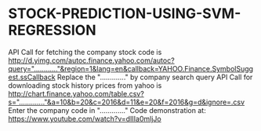 # STOCK-PREDICTION-USING-SVM-REGRESSION

API Call for fetching the company stock code is
http://d.yimg.com/autoc.finance.yahoo.com/autoc?query="............"&region=1&lang=en&callback=YAHOO.Finance.SymbolSuggest.ssCallback
Replace the "............." by company search query
API Call for downloading stock history prices from yahoo is
http://chart.finance.yahoo.com/table.csv?s="............."&a=10&b=20&c=2016&d=11&e=20&f=2016&g=d&ignore=.csv
Enter the company code in "............."
Code demonstration at:
https://www.youtube.com/watch?v=dIIIa0mljJo

